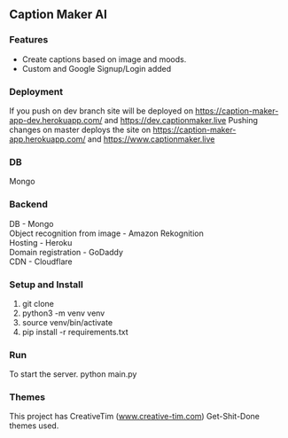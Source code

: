 ## Caption Maker AI


### Features

- Create captions based on image and moods.
- Custom and Google Signup/Login added

### Deployment

If you push on dev branch site will be deployed on https://caption-maker-app-dev.herokuapp.com/ and https://dev.captionmaker.live
Pushing changes on master deploys the site on https://caption-maker-app.herokuapp.com/ and https://www.captionmaker.live

### DB
Mongo

### Backend
DB - Mongo  
Object recognition from image - Amazon Rekognition  
Hosting - Heroku  
Domain registration - GoDaddy  
CDN - Cloudflare  


### Setup and Install

  1) git clone
  4) python3 -m venv venv
  5) source venv/bin/activate
  6) pip install -r requirements.txt

### Run

To start the server.
python main.py

### Themes

This project has CreativeTim (www.creative-tim.com) Get-Shit-Done themes used.